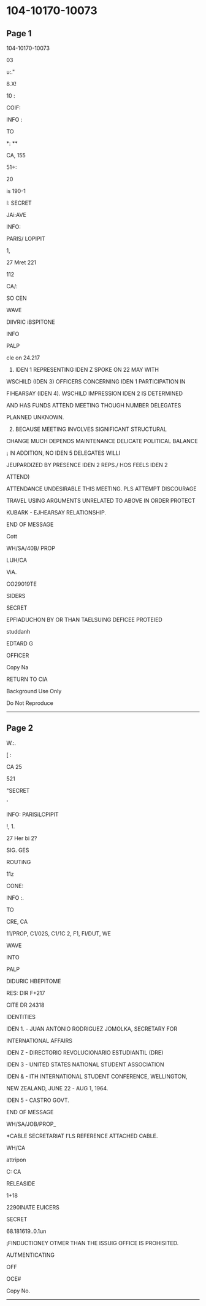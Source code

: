 # 104-10170-10073

## Page 1

104-10170-10073

03

u:."

8.X!

10 :

COIF:

INFO :

TO

*: **

CA, 155

51÷:

20

is 190-1

I: SECRET

JAi:AVE

INFO:

PARIS/ LOPIPIT

1,

27 Mret 221

112

CA/:

SO CEN

WAVE

DIIVRIC iBSPITONE

INFO

PALP

cle on 24.217

1. IDEN 1 REPRESENTING IDEN Z SPOKE ON 22 MAY WITH

WSCHILD (IDEN 3) OFFICERS CONCERNING IDEN 1 PARTICIPATION IN

FIHEARSAY (IDEN 4). WSCHILD IMPRESSION IDEN 2 IS DETERMINED

AND HAS FUNDS ATTEND MEETING THOUGH NUMBER DELEGATES

PLANNED UNKNOWN.

2. BECAUSE MEETING INVOLVES SIGNIFICANT STRUCTURAL

CHANGE MUCH DEPENDS MAINTENANCE DELICATE POLITICAL BALANCE

¡ IN ADDITION, NO IDEN 5 DELEGATES WILLI

JEUPARDIZED BY PRESENCE IDEN 2 REPS./ HOS FEELS IDEN 2

ATTEND)

ATTENDANCE UNDESIRABLE THIS MEETING. PLS ATTEMPT DISCOURAGE

TRAVEL USING ARGUMENTS UNRELATED TO ABOVE IN ORDER PROTECT

KUBARK - EJHEARSAY RELATIONSHIP.

END OF MESSAGE

Cott

WH/SA/40B/ PROP

LUH/CA

ViA.

CO29019TE

SIDERS

SECRET

EPFIADUCHON BY OR THAN TAELSUING DEFICEE PROTEIED

studdanh

EDTARD G

OFFICER

Copy Na

RETURN TO CIA

Background Use Only

Do Not Reproduce

---

## Page 2

W.:.

[ :

CA 25

521

"SECRET

'

INFO: PARISiLCPIPIT

!, 1.

27 Her bi 2?

SIG. GES

ROUTiNG

11z

CONE:

INFO :.

TO

CRE, CA

11/PROP, C1/02S, C1/1C 2, F1, FI/DUT, WE

WAVE

INTO

PALP

DIDURIC HBEPITOME

RES: DIR F+217

CITE DR 24318

IDENTITIES

IDEN 1. - JUAN ANTONIO RODRIGUEZ JOMOLKA, SECRETARY FOR

INTERNATIONAL AFFAIRS

IDEN Z - DIRECTORIO REVOLUCIONARIO ESTUDIANTIL (DRE)

IDEN 3 - UNITED STATES NATIONAL STUDENT ASSOCIATION

IDEN & - ITH INTERNATIONAL STUDENT CONFERENCE, WELLINGTON,

NEW ZEALAND, JUNE 22 - AUG 1, 1964.

IDEN 5 - CASTRO GOVT.

END OF MESSAGE

WH/SA/JOB/PROP_

*CABLE SECRETARIAT I'LS REFERENCE ATTACHED CABLE.

WH/CA

attripon

C: CA

RELEASIDE

1+18

2290INATE EUICERS

SECRET

68.181619..0.1un

¡FINDUCTIONEY OTMER THAN THE ISSUIG OFFICE IS PROHISITED.

AUTMENTICATING

OFF

OCE#

Copy No.

---

